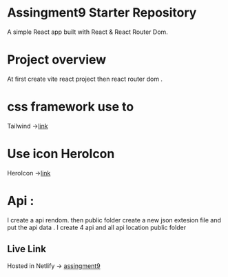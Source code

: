 # Assingment9 Starter Repository

A simple React app built with React & React Router Dom.
# Project overview
 At first create vite react project then react router dom .
# css framework use to
 Tailwind ->[link](https://tailwindcss.com/)
# Use icon HeroIcon
 HeroIcon ->[link](https://heroicons.com/)
 # Api :
 I create a api rendom. then public folder create a new json extesion file and put  the api data . I create 4 api and all api location public folder
## Live Link
Hosted in Netlify -> [assingment9]()